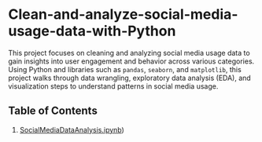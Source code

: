 # Clean-and-analyze-social-media-usage-data-with-Python
This project focuses on cleaning and analyzing social media usage data to gain insights into user engagement and behavior across various categories. Using Python and libraries such as `pandas`, `seaborn`, and `matplotlib`, this project walks through data wrangling, exploratory data analysis (EDA), and visualization steps to understand patterns in social media usage.

## Table of Contents
1. [SocialMediaDataAnalysis.ipynb](https://github.com/peeranat86/Clean-and-analyze-social-media-usage-data-with-Python/blob/main/SocialMediaDataAnalysis.ipynb))
